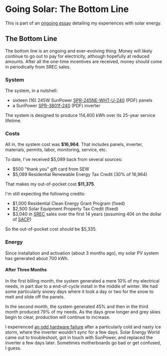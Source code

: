 <!-- title: The Bottom Line -->
<!-- categories: howto,essay -->
<!-- tags: solar -->
<!-- published: 2014-12-07T15:52:00-05:00 -->
<!-- updated: 2015-03-27T20:07:00-05:00 -->
<!-- summary: Part of the Going Solar series. The bottom line, how much did my solar PV install cost and how is it performing? -->

# Going Solar: The Bottom Line

This is part of an [ongoing essay](/v2/solar/) detailing my experiences with solar energy.

## The Bottom Line

The bottom line is an ongoing and ever-evolving thing. Money will likely continue to go out to pay for electricity, although hopefully at reduced amounts. After all the one-time incentives are received, money should come in periodically from SREC sales.

### System

The system, in a nutshell:

* sixteen (16) 245W SunPower [SPR-245NE-WHT-U-240](http://us.sunpower.com/sites/sunpower/files/media-library/spec-sheets/sp-e-series-residential-solar-panels-supplementary-technical-spec.pdf) (PDF) panels
* a SunPower [SPR-3801f-240](http://us.sunpower.com/sites/sunpower/files/media-library/manuals/mn-spr-3301f-1-spr-3801f-1-spr-6501f-1-spr-7501f-1-spr-10001f-1-spr-11401f-1-spr-11401f-3-spr-12001f.pdf) (PDF) inverter

The system is designed to produce 114,400 kWh over its 25-year service lifetime.

### Costs

All in, the system cost was **$16,964**. That includes panels, inverter, materials, permits, labor, monitoring, service, etc.

To date, I've received $5,089 back from several sources:

* $500 "thank you" gift card from SEW
* $5,089 Residential Renewable Energy Tax Credit (30% of 16,964)


That makes my out-of-pocket cost **$11,375**.

I'm still expecting the following credits:

* $1,000 Residential Clean Energy Grant Program (fixed)
* $2,500 Solar Equipment Property Tax Credit (fixed)
* $3,040 in [SREC](http://en.wikipedia.org/wiki/Solar_Renewable_Energy_Certificate) sales over the first 14 years (assuming 40&cent; on the dollar of [SACP](http://www.srectrade.com/blog/srec-pricing/solar-alternative-compliance-payment-sacp))

So the out-of-pocket cost *should* be $5,335.

### Energy

Since installation and activation (about 3 months ago), my solar PV system has generated about 700 kWh.

#### After Three Months

In the first billing month, the system generated a mere 10% of my electrical needs, in part due to a end-of-cycle install in the middle of winter. We had some particularly snowy days where it took a day or two for the snow to melt and slide off the panels.

In the second month, the system generated 45% and then in the third month produced 79% of my needs. As the days grow longer and grey skies begin to clear, production will continue to increase.

I experienced [an odd hardware failure](/v2/solar/inverter-replacement.html) after a particularly cold and nasty ice storm, where the inverter wouldn't sync for a few days. Solar Energy World came out to troubleshoot, got in touch with SunPower, and replaced the inverter a few days later. Sometimes motherboards go bad or get confused, I guess.

<!--

#### After Six Months

Pending

#### After One Year

Pending

-->